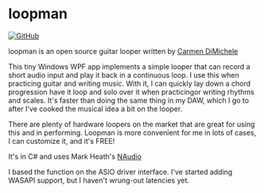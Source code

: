 # loopman

[![GitHub](https://img.shields.io/badge/license-MIT-green)]()

loopman is an open source guitar looper written by [Carmen DiMichele](https://dimichelec.wixsite.com/carmendimichele) 

This tiny Windows WPF app implements a simple looper that can record a short audio input and play it back in a continuous loop. I use this when practicing guitar and writing music. With it, I can quickly lay down a chord progression have it loop and solo over it when practicingor writing rhythms and scales. It's faster than doing the same thing in my DAW, which I go to after I've cooked the musical idea a bit on the looper.

There are plenty of hardware loopers on the market that are great for using this and in performing. Loopman is more convenient for me in lots of cases, I can customize it, and it's FREE!

It's in C# and uses Mark Heath's [NAudio](https://github.com/naudio/NAudio/blob/master/README.md)

I based the function on the ASIO driver interface. I've started adding WASAPI support, but I haven't wrung-out latencies yet.


<!-- --------------------------------------------------------------------

Coding Notes:

  Use this to reset the release application settings:
    RMDIR /S/Q %USERPROFILE%\AppData\Local\loopman
  
-------------------------------------------------------------------- -->
